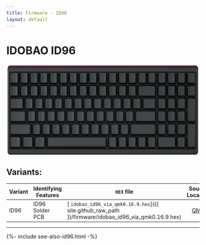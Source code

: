 ```yaml
---
title: Firmware - ID96
layout: default
---
```


# IDOBAO ID96

<img src="../assets/img/idobao-id96.png" height="240" style="display:block;margin-left:auto;margin-right:auto;">

## Variants:

| Variant | Identifying Features | `HEX` file | Source Location |
|---------|----------------------|------------|:---------------:|
| ID96    | ID96 Solder PCB      | [<i class="fas fa-microchip"></i> `idobao_id96_via_qmk0.16.9.hex`]({{ site.github_raw_path }}/firmware/idobao_id96_via_qmk0.16.9.hex) | [<i class="fab fa-github"></i> QMK](https://github.com/qmk/qmk_firmware/tree/master/keyboards/idobao/id96) |

---

{%- include see-also-id96.html -%}
